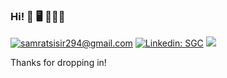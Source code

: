 ### Hi! 👋 🖥 🧑🏻‍💻

[![samratsisir294@gmail.com](https://img.shields.io/badge/-Gmail-c14438?style=flat-sqaure&logo=Gmail&logoColor=white)](mailto:samratsisir294@gmail.com)
[![Linkedin: SGC](https://img.shields.io/badge/-SGC-blue?style=flat-square&logo=Linkedin&logoColor=white&link=https://www.linkedin.com/in/sisir-ghimire-chettri)](https://www.linkedin.com/in/sisir-ghimire-chettri)
[![](https://img.shields.io/badge/more-@tuxsisir.github.io-ff69b4)](https://tuxsisir.github.io)

Thanks for dropping in!

